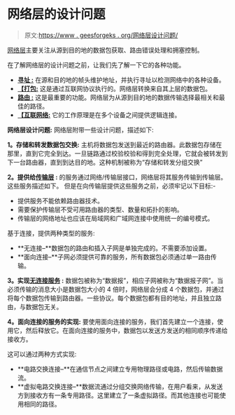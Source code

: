 # 网络层的设计问题

> 原文:[https://www . geesforgeks . org/网络层设计问题/](https://www.geeksforgeeks.org/design-issues-in-network-layer/)

[网络层](https://www.geeksforgeeks.org/layers-of-osi-model/)主要关注从源到目的地的数据包获取、路由错误处理和拥塞控制。

在了解网络层的设计问题之前，让我们先了解一下它的各种功能。

*   **<u>[寻址](https://www.geeksforgeeks.org/introduction-of-classful-ip-addressing/) :</u>**
    在源和目的地的帧头维护地址，并执行寻址以检测网络中的各种设备。
*   **<u>【打包:</u>**
    这是通过互联网协议执行的。网络层转换来自其上层的数据包。
*   **<u>[路由](https://www.geeksforgeeks.org/types-of-routing/) :</u>**
    这是最重要的功能。网络层为从源到目的地的数据传输选择最相关和最佳的路径。
*   **<u>【互联网络:</u>**
    它的工作原理是在多个设备之间提供逻辑连接。

**网络层设计问题:**
网络层附带一些设计问题，描述如下:

**1。存储和转发数据包交换:**
主机将数据包发送到最近的路由器。此数据包存储在那里，直到它完全到达。一旦链路通过校验校验和得到完全处理，它就会被转发到下一台路由器，直到到达目的地。这种机制被称为“存储和转发分组交换”

**2。提供给[传输层](https://www.geeksforgeeks.org/transport-layer-responsibilities/) :**
的服务通过网络/传输层接口，网络层将其服务传输到传输层。这些服务描述如下。
但是在向传输层提供这些服务之前，必须牢记以下目标:-

*   提供服务不能依赖路由器技术。
*   需要保护传输层不受可用路由器的类型、数量和拓扑的影响。
*   传输层的网络地址也应该在局域网和广域网连接中使用统一的编号模式。

基于连接，提供两种类型的服务:

*   **无连接–**数据包的路由和插入子网是单独完成的。不需要添加设置。
*   **面向连接–**子网必须提供可靠的服务，所有数据包必须通过单一路由传输。

**3。实现[无连接服务](https://www.geeksforgeeks.org/difference-between-connection-oriented-and-connection-less-services/) :**
数据包被称为“数据报”，相应子网被称为“数据报子网”。当必须传输的消息大小是数据包大小的 4 倍时，网络层会分成 4 个数据包，并通过将每个数据包传输到路由器。一些协议。每个数据包都有目的地址，并且独立路由，与数据包无关。

**4。面向连接的服务的实现:**
要使用面向连接的服务，我们首先建立一个连接，使用它，然后释放它。在面向连接的服务中，数据包以发送方发送的相同顺序传递给接收方。

这可以通过两种方式实现:

*   **电路交换连接–**在通信节点之间建立专用物理路径或电路，然后传输数据流。
*   **虚拟电路交换连接–**数据流通过分组交换网络传输，在用户看来，从发送方到接收方有一条专用路径。这里建立了一条虚拟路径。而其他连接也可能使用相同的路径。